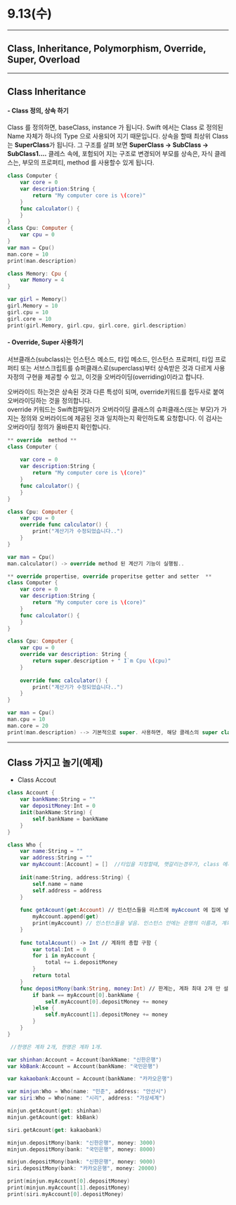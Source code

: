 # 9.13(수)
---

## Class, Inheritance, Polymorphism, Override, Super, Overload
  
---

## Class Inheritance 

#### - Class 정의, 상속 하기

Class 를 정의하면, baseClass, instance 가 됩니다. Swift 에서는 Class 로 정의된 Name 자체가 하나의 Type 으로 사용되어 지기 때문입니다. 상속을 할때 최상위 Class는 **SuperClass**가 됩니다. 
그 구조를 살펴 보면 **SuperClass -> SubClass -> SubClass1....** 클레스 속에, 포험되어 지는 구조로 변경되어 부모를 상속은, 자식 클레스는, 부모의 프로퍼티, method 를 사용할수 있게 됩니다.

```swift
class Computer {
    var core = 0
    var description:String {
        return "My computer core is \(core)"
    }
    func calculator() {    
    }
}
class Cpu: Computer {   
    var cpu = 0
}
var man = Cpu()
man.core = 10
print(man.description)

class Memory: Cpu {
    var Memory = 4
}

var girl = Memory()
girl.Memory = 10
girl.cpu = 10
girl.core = 10
print(girl.Memory, girl.cpu, girl.core, girl.description)
```

#### - Override, Super 사용하기

서브클래스(subclass)는 인스턴스 메소드, 타입 메소드, 인스턴스 프로퍼티, 타입 프로퍼티 또는 서브스크립트를 슈퍼클래스로(superclass)부터 상속받은 것과 다르게 사용자정의 구현을 제공할 수 있고, 이것을 오버라이딩(overriding)이라고 합니다. <br>

오버라이드 하는것은 상속된 것과 다른 특성이 되며, override키워드를 접두사로 붙여 오버라이딩하는 것을 정의합니다. <br>
override 키워드는 Swift컴파일러가 오버라이딩 클래스의 슈퍼클래스(또는 부모)가 가지는 정의와 오버라이드에 제공된 것과 일치하는지 확인하도록 요청합니다. 이 검사는 오버라이딩 정의가 올바른지 확인합니다. <br>

```swift
** override  method ** 
class Computer {
    
    var core = 0
    var description:String {
        return "My computer core is \(core)"
    }
    func calculator() {
    }
}

class Cpu: Computer {
    var cpu = 0
    override func calculator() {
        print("계산기가 수정되었습니다..")
    }
}

var man = Cpu()
man.calculator() -> override method 된 계산기 기능이 실행됨.. 

** override propertise, override properitse getter and setter  **
class Computer {
    var core = 0
    var description:String {
        return "My computer core is \(core)"
    }
    func calculator() {
    }
}

class Cpu: Computer {
    var cpu = 0
    override var description: String {
        return super.description + " I`m Cpu \(cpu)"
    }
    
    override func calculator() {
        print("계산기가 수정되었습니다..")
    }
}

var man = Cpu()
man.cpu = 10
man.core = 20
print(man.description) --> 기본적으로 super. 사용하면, 해당 클레스의 super class 의 값을 가지고온다. 
```

---

## Class 가지고 놀기(예제)

 - Class Accout  
 
```swift
class Account {
    var bankName:String = ""
    var depositMoney:Int = 0
    init(bankName:String) {
        self.bankName = bankName
    }
}

class Who {
    var name:String = ""
    var address:String = ""
    var myAccount:[Account] = []  //타입을 지정할때, 햇갈리는경우가, class 에서 변수를 만들때, 내가 넣고자 하는 타입의 끝값을 명확하게 명시해줘여한다.
    
    init(name:String, address:String) {
        self.name = name
        self.address = address
    }
    
    func getAcount(get:Account) // 인스턴스들을 리스트에 myAccount 에 집에 넣음. {
        myAccount.append(get)
        print(myAccount) // 인스턴스들을 넣음. 인스턴스 안에는 은행의 이름과, 계좌를 만듬.
    }
    
    func totalAcount() -> Int // 계좌의 총합 구함 {
        var total:Int = 0
        for i in myAccount {
            total += i.depositMoney 
        }
        return total
    }
    func depositMony(bank:String, money:Int) // 한계는, 계좌 최대 2개 만 설정가능.. 이거 알고리즘 짜면 알수 있다. {  
        if bank == myAccount[0].bankName {
            self.myAccount[0].depositMoney += money
        }else {
            self.myAccount[1].depositMoney += money
        }        
    } 
}

 //한명은 계좌 2개, 한명은 계좌 1개.

var shinhan:Account = Account(bankName: "신한은행")
var kbBank:Account = Account(bankName: "국민은행")

var kakaobank:Account = Account(bankName: "카카오은행")

var minjun:Who = Who(name: "민준", address: "안산시")
var siri:Who = Who(name: "시리", address: "가상세계")

minjun.getAcount(get: shinhan)
minjun.getAcount(get: kbBank)

siri.getAcount(get: kakaobank)

minjun.depositMony(bank: "신한은행", money: 3000)
minjun.depositMony(bank: "국민은행", money: 8000)

minjun.depositMony(bank: "신한은행", money: 9000)
siri.depositMony(bank: "카카오은행", money: 20000)

print(minjun.myAccount[0].depositMoney)
print(minjun.myAccount[1].depositMoney)
print(siri.myAccount[0].depositMoney)
```
